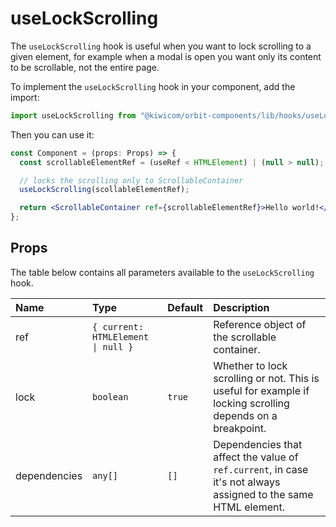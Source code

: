 # useLockScrolling

The `useLockScrolling` hook is useful when you want to lock scrolling to a given element, for example when a modal is open you want only its content to be scrollable, not the entire page.

To implement the `useLockScrolling` hook in your component, add the import:

```jsx
import useLockScrolling from "@kiwicom/orbit-components/lib/hooks/useLockScrolling";
```

Then you can use it:

```jsx
const Component = (props: Props) => {
  const scrollableElementRef = (useRef < HTMLElement) | (null > null);

  // locks the scrolling only to ScrollableContainer
  useLockScrolling(scollableElementRef);

  return <ScrollableContainer ref={scrollableElementRef}>Hello world!</ScrollableContainer>;
};
```

## Props

The table below contains all parameters available to the `useLockScrolling` hook.

| Name         | Type                               | Default | Description                                                                                                     |
| :----------- | :--------------------------------- | ------- | :-------------------------------------------------------------------------------------------------------------- |
| ref          | `{ current: HTMLElement \| null }` |         | Reference object of the scrollable container.                                                                   |
| lock         | `boolean`                          | `true`  | Whether to lock scrolling or not. This is useful for example if locking scrolling depends on a breakpoint.      |
| dependencies | `any[]`                            | `[]`    | Dependencies that affect the value of `ref.current`, in case it's not always assigned to the same HTML element. |
